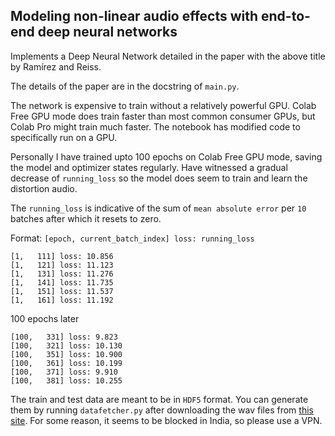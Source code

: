 ## Modeling non-linear audio effects with end-to-end deep neural networks  
  
Implements a Deep Neural Network detailed in the paper with the above title by Ramı́rez and Reiss.  

The details of the paper are in the docstring of `main.py`.

The network is expensive to train without a relatively powerful GPU. Colab Free GPU mode does train faster
than most common consumer GPUs, but Colab Pro might train much faster. The notebook has modified code to specifically run on a GPU.

Personally I have trained upto 100 epochs on Colab Free GPU mode, saving the model and optimizer states
regularly. Have witnessed a gradual decrease of `running_loss` so the model does seem to train and learn
the distortion audio.

The `running_loss` is indicative of the sum of  `mean absolute error` per `10` batches
after which it resets to zero.

Format: `[epoch, current_batch_index] loss: running_loss`

```
[1,   111] loss: 10.856
[1,   121] loss: 11.123
[1,   131] loss: 11.276
[1,   141] loss: 11.735
[1,   151] loss: 11.537
[1,   161] loss: 11.192
```
100 epochs later
```
[100,   331] loss: 9.823
[100,   321] loss: 10.130
[100,   351] loss: 10.900
[100,   361] loss: 10.199
[100,   371] loss: 9.910
[100,   381] loss: 10.255
```

The train and test data are meant to be in `HDF5` format. You can generate them by running `datafetcher.py`
after downloading the wav files from [this site](https://www.idmt.fraunhofer.de/en/business_units/m2d/smt/audio_effects.html). For some reason, it seems to be blocked in India, so please
use a VPN.
